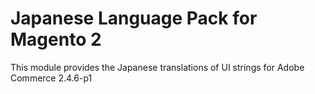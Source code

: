# Japanese Language Pack for Magento 2
This module provides the Japanese translations of UI strings for Adobe Commerce 2.4.6-p1
